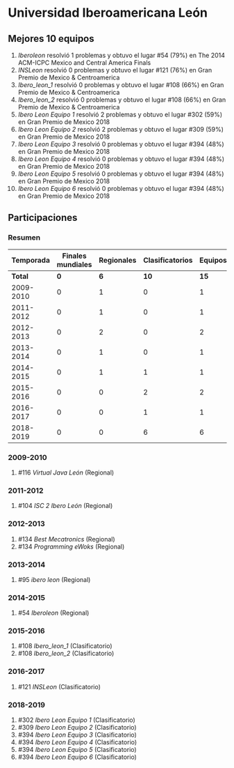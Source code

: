 # Universidad Iberoamericana León

## Mejores 10 equipos

1. _Iberoleon_ resolvió 1 problemas y obtuvo el lugar #54 (79%) en The 2014 ACM-ICPC Mexico and Central America Finals
1. _INSLeon_ resolvió 0 problemas y obtuvo el lugar #121 (76%) en Gran Premio de Mexico & Centroamerica
1. _Ibero_leon_1_ resolvió 0 problemas y obtuvo el lugar #108 (66%) en Gran Premio de Mexico & Centroamerica
1. _Ibero_leon_2_ resolvió 0 problemas y obtuvo el lugar #108 (66%) en Gran Premio de Mexico & Centroamerica
1. _Ibero Leon Equipo 1_ resolvió 2 problemas y obtuvo el lugar #302 (59%) en Gran Premio de Mexico 2018
1. _Ibero Leon Equipo 2_ resolvió 2 problemas y obtuvo el lugar #309 (59%) en Gran Premio de Mexico 2018
1. _Ibero Leon Equipo 3_ resolvió 0 problemas y obtuvo el lugar #394 (48%) en Gran Premio de Mexico 2018
1. _Ibero Leon Equipo 4_ resolvió 0 problemas y obtuvo el lugar #394 (48%) en Gran Premio de Mexico 2018
1. _Ibero Leon Equipo 5_ resolvió 0 problemas y obtuvo el lugar #394 (48%) en Gran Premio de Mexico 2018
1. _Ibero Leon Equipo 6_ resolvió 0 problemas y obtuvo el lugar #394 (48%) en Gran Premio de Mexico 2018

## Participaciones

### Resumen

| Temporada | Finales mundiales | Regionales | Clasificatorios | Equipos |
| --- | --- | --- | --- | --- |
| **Total** | **0** | **6** | **10** | **15** |
| 2009-2010 | 0 | 1 | 0 | 1 |
| 2011-2012 | 0 | 1 | 0 | 1 |
| 2012-2013 | 0 | 2 | 0 | 2 |
| 2013-2014 | 0 | 1 | 0 | 1 |
| 2014-2015 | 0 | 1 | 1 | 1 |
| 2015-2016 | 0 | 0 | 2 | 2 |
| 2016-2017 | 0 | 0 | 1 | 1 |
| 2018-2019 | 0 | 0 | 6 | 6 |

### 2009-2010

1. #116 _Virtual Java León_ (Regional)

### 2011-2012

1. #104 _ISC 2 Ibero León_ (Regional)

### 2012-2013

1. #134 _Best Mecatronics_ (Regional)
1. #134 _Programming eWoks_ (Regional)

### 2013-2014

1. #95 _ibero leon_ (Regional)

### 2014-2015

1. #54 _Iberoleon_ (Regional)

### 2015-2016

1. #108 _Ibero_leon_1_ (Clasificatorio)
1. #108 _Ibero_leon_2_ (Clasificatorio)

### 2016-2017

1. #121 _INSLeon_ (Clasificatorio)

### 2018-2019

1. #302 _Ibero Leon Equipo 1_ (Clasificatorio)
1. #309 _Ibero Leon Equipo 2_ (Clasificatorio)
1. #394 _Ibero Leon Equipo 3_ (Clasificatorio)
1. #394 _Ibero Leon Equipo 4_ (Clasificatorio)
1. #394 _Ibero Leon Equipo 5_ (Clasificatorio)
1. #394 _Ibero Leon Equipo 6_ (Clasificatorio)



